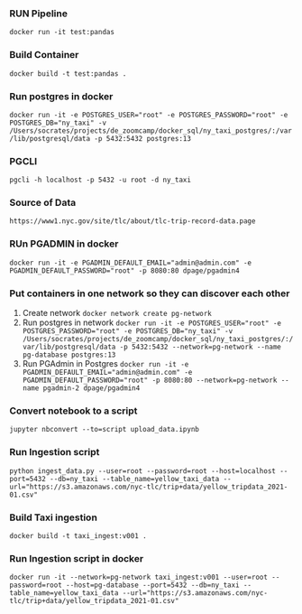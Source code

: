 ### RUN Pipeline

`docker run -it test:pandas`

### Build Container

`docker build -t test:pandas . `

### Run postgres in docker

`docker run -it -e POSTGRES_USER="root" -e POSTGRES_PASSWORD="root" -e POSTGRES_DB="ny_taxi" -v /Users/socrates/projects/de_zoomcamp/docker_sql/ny_taxi_postgres/:/var/lib/postgresql/data -p 5432:5432 postgres:13`

### PGCLI

`pgcli -h localhost -p 5432 -u root -d ny_taxi`

### Source of Data

`https://www1.nyc.gov/site/tlc/about/tlc-trip-record-data.page`

### RUn PGADMIN in docker

`docker run -it -e PGADMIN_DEFAULT_EMAIL="admin@admin.com" -e PGADMIN_DEFAULT_PASSWORD="root" -p 8080:80 dpage/pgadmin4`

### Put containers in one network so they can discover each other

1. Create network
   `docker network create pg-network`
2. Run postgres in network
   `docker run -it -e POSTGRES_USER="root" -e POSTGRES_PASSWORD="root" -e POSTGRES_DB="ny_taxi" -v /Users/socrates/projects/de_zoomcamp/docker_sql/ny_taxi_postgres/:/var/lib/postgresql/data -p 5432:5432 --network=pg-network --name pg-database postgres:13`
3. Run PGAdmin in Postgres
   `docker run -it -e PGADMIN_DEFAULT_EMAIL="admin@admin.com" -e PGADMIN_DEFAULT_PASSWORD="root" -p 8080:80 --network=pg-network --name pgadmin-2 dpage/pgadmin4`

### Convert notebook to a script

`jupyter nbconvert --to=script upload_data.ipynb`

### Run Ingestion script

`python ingest_data.py --user=root --password=root --host=localhost --port=5432 --db=ny_taxi --table_name=yellow_taxi_data --url="https://s3.amazonaws.com/nyc-tlc/trip+data/yellow_tripdata_2021-01.csv"`

### Build Taxi ingestion

`docker build -t taxi_ingest:v001 .`

### Run Ingestion script in docker

`docker run -it --network=pg-network taxi_ingest:v001 --user=root --password=root --host=pg-database --port=5432 --db=ny_taxi --table_name=yellow_taxi_data --url="https://s3.amazonaws.com/nyc-tlc/trip+data/yellow_tripdata_2021-01.csv"`
